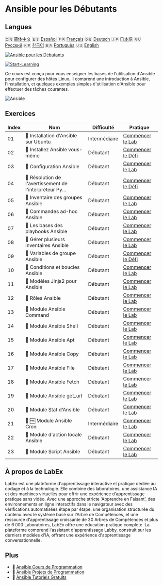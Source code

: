 # Ansible pour les Débutants

## Langues

🇨🇳 [简体中文](README_zh.md) 🇪🇸 [Español](README_es.md) 🇫🇷 [Français](README_fr.md) 🇩🇪 [Deutsch](README_de.md) 🇯🇵 [日本語](README_ja.md) 🇷🇺 [Русский](README_ru.md) 🇰🇷 [한국어](README_ko.md) 🇧🇷 [Português](README_pt.md) 🇺🇸 [English](README.md) 

[![Ansible pour les Débutants](https://cover-creator.labex.io/ansible-for-beginners.png?lang=fr)](https://labex.io/fr/courses/ansible-for-beginners)

[![Start-Learning](https://img.shields.io/badge/Start-Learning-whitesmoke?style=for-the-badge)](https://labex.io/fr/courses/ansible-for-beginners)

Ce cours est conçu pour vous enseigner les bases de l'utilisation d'Ansible pour configurer des hôtes Linux. Il comprend une introduction à Ansible, l'installation, et quelques exemples simples d'utilisation d'Ansible pour effectuer des tâches courantes.

![Ansible](https://img.shields.io/badge/Ansible-whitesmoke?style=for-the-badge&logo=ansible)


## Exercices

|   Index | Nom                                                       | Difficulté    | Pratique                                                                                                                                  |
|---------|-----------------------------------------------------------|---------------|-------------------------------------------------------------------------------------------------------------------------------------------|
|      01 | 📖  Installation d'Ansible sur Ubuntu                     | Intermédiaire | <a target='_blank' href='https://labex.io/fr/tutorials/ansible-ansible-installation-on-ubuntu-67172'>Commencer le Lab</a>                 |
|      02 | 🎯  Installez Ansible vous-même                           | Débutant      | <a target='_blank' href='https://labex.io/fr/tutorials/ansible-setup-ansible-by-yourself-390383'>Commencer le Défi</a>                    |
|      03 | 📖  Configuration Ansible                                 | Débutant      | <a target='_blank' href='https://labex.io/fr/tutorials/ansible-ansible-configuration-390437'>Commencer le Lab</a>                         |
|      04 | 🎯  Résolution de l'avertissement de l'interpréteur Py... | Débutant      | <a target='_blank' href='https://labex.io/fr/tutorials/ansible-resolving-ansible-python-interpreter-warning-390490'>Commencer le Défi</a> |
|      05 | 📖  Inventaire des groupes Ansible                        | Débutant      | <a target='_blank' href='https://labex.io/fr/tutorials/ansible-ansible-groups-inventory-290160'>Commencer le Lab</a>                      |
|      06 | 📖  Commandes ad-hoc Ansible                              | Débutant      | <a target='_blank' href='https://labex.io/fr/tutorials/ansible-ansible-ad-hoc-commands-390441'>Commencer le Lab</a>                       |
|      07 | 📖  Les bases des playbooks Ansible                       | Débutant      | <a target='_blank' href='https://labex.io/fr/tutorials/ansible-ansible-playbook-basics-390426'>Commencer le Lab</a>                       |
|      08 | 📖  Gérer plusieurs inventaires Ansible                   | Débutant      | <a target='_blank' href='https://labex.io/fr/tutorials/ansible-manage-multiple-ansible-inventories-290193'>Commencer le Lab</a>           |
|      09 | 🎯  Variables de groupe Ansible                           | Débutant      | <a target='_blank' href='https://labex.io/fr/tutorials/ansible-ansible-group-variables-96690'>Commencer le Défi</a>                       |
|      10 | 📖  Conditions et boucles Ansible                         | Débutant      | <a target='_blank' href='https://labex.io/fr/tutorials/ansible-ansible-conditionals-and-loops-390455'>Commencer le Lab</a>                |
|      11 | 📖  Modèles Jinja2 pour Ansible                           | Débutant      | <a target='_blank' href='https://labex.io/fr/tutorials/ansible-ansible-jinja2-templates-390470'>Commencer le Lab</a>                      |
|      12 | 📖  Rôles Ansible                                         | Débutant      | <a target='_blank' href='https://labex.io/fr/tutorials/ansible-ansible-roles-390467'>Commencer le Lab</a>                                 |
|      13 | 📖  Module Ansible Command                                | Débutant      | <a target='_blank' href='https://labex.io/fr/tutorials/ansible-ansible-command-module-290161'>Commencer le Lab</a>                        |
|      14 | 📖  Module Ansible Shell                                  | Débutant      | <a target='_blank' href='https://labex.io/fr/tutorials/ansible-ansible-shell-module-289409'>Commencer le Lab</a>                          |
|      15 | 📖  Module Ansible Apt                                    | Débutant      | <a target='_blank' href='https://labex.io/fr/tutorials/ansible-ansible-apt-module-289651'>Commencer le Lab</a>                            |
|      16 | 📖  Module Ansible Copy                                   | Débutant      | <a target='_blank' href='https://labex.io/fr/tutorials/ansible-ansible-copy-module-289653'>Commencer le Lab</a>                           |
|      17 | 📖  Module Ansible File                                   | Débutant      | <a target='_blank' href='https://labex.io/fr/tutorials/ansible-ansible-file-module-289654'>Commencer le Lab</a>                           |
|      18 | 📖  Module Ansible Fetch                                  | Débutant      | <a target='_blank' href='https://labex.io/fr/tutorials/ansible-ansible-fetch-module-290159'>Commencer le Lab</a>                          |
|      19 | 📖  Module Ansible get_url                                | Débutant      | <a target='_blank' href='https://labex.io/fr/tutorials/ansible-ansible-get-url-module-290188'>Commencer le Lab</a>                        |
|      20 | 📖  Module Stat d'Ansible                                 | Débutant      | <a target='_blank' href='https://labex.io/fr/tutorials/ansible-ansible-stat-module-290192'>Commencer le Lab</a>                           |
|      21 | 📖 🆓 Module Ansible Cron                                 | Intermédiaire | <a target='_blank' href='https://labex.io/fr/tutorials/ansible-ansible-cron-module-290157'>Commencer le Lab</a>                           |
|      22 | 📖  Module d'action locale Ansible                        | Débutant      | <a target='_blank' href='https://labex.io/fr/tutorials/ansible-ansible-local-action-module-290189'>Commencer le Lab</a>                   |
|      23 | 📖  Module Script Ansible                                 | Débutant      | <a target='_blank' href='https://labex.io/fr/tutorials/ansible-ansible-script-module-289411'>Commencer le Lab</a>                         |

## À propos de LabEx

LabEx est une plateforme d'apprentissage interactive et pratique dédiée au codage et à la technologie. Elle combine des laboratoires, une assistance IA et des machines virtuelles pour offrir une expérience d'apprentissage pratique sans vidéo. Avec une approche stricte 'Apprendre en Faisant', des environnements en ligne interactifs dans le navigateur avec des vérifications automatisées étape par étape, une organisation structurée du contenu avec le système basé sur l'Arbre de Compétences, et une ressource d'apprentissage croissante de 30 Arbres de Compétences et plus de 6 000 Laboratoires, LabEx offre une éducation pratique complète. La plateforme comprend l'assistant d'apprentissage Labby, construit sur les derniers modèles d'IA, offrant une expérience d'apprentissage conversationnelle.

## Plus

- 🔗 [Ansible Cours de Programmation](https://github.com/labex-labs/awesome-programming-courses)
- 🔗 [Ansible Projets de Programmation](https://github.com/labex-labs/awesome-programming-projects)
- 🔗 [Ansible Tutoriels Gratuits](https://github.com/labex-labs/ansible-free-tutorials)

